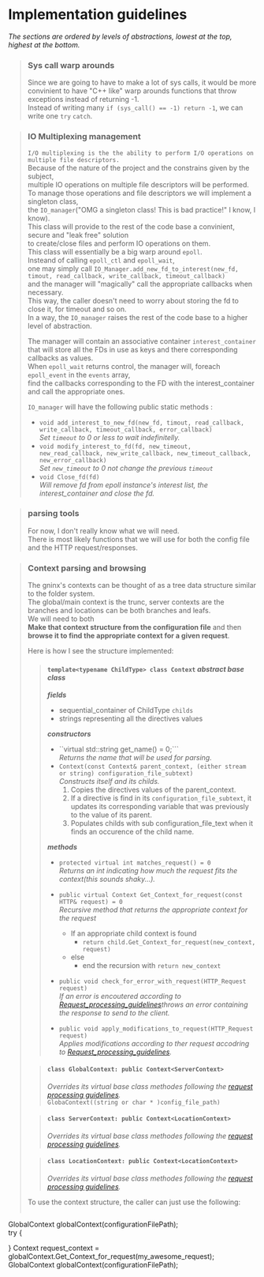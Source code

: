 # Implementation guidelines
*The sections are ordered by levels of abstractions, lowest at the top, highest at the bottom.*
> ### Sys call warp arounds
> Since we are going to have to make a lot of sys calls, it would be more convinient to have "C++ like" warp arounds functions that throw exceptions instead of returning -1.  
> Instead of writing many ``if (sys_call() == -1) return -1``, we can write one ``try`` ``catch``.


> ### IO Multiplexing management
> ``I/O multiplexing is the the ability to perform I/O operations on multiple file descriptors.``  
> Because of the nature of the project and the constrains given by the subject,  
> multiple IO operations on multiple file descriptors will be performed.  
> To manage those operations and file descriptors we will implement a singleton class,  
> the ``IO_manager``("OMG a singleton class! This is bad practice!" I know, I know).  
> This class will provide to the rest of the code base a convinient, secure and "leak free" solution  
to create/close files and perform IO operations on them.  
> This class will essentially be a big warp around ``epoll``.  
> Insteand of calling ``epoll_ctl`` and ``epoll_wait``,  
> one may simply call ``IO_Manager.add_new_fd_to_interest(new_fd, timout, read_callback, write_callback, timeout_callback)``  
> and the manager will "magically" call the appropriate callbacks when necessary.  
> This way, the caller doesn't need to worry about storing the fd to close it, for timeout and so on.  
> In a way, the ``IO_manager`` raises the rest of the code base to a higher level of abstraction.  
>   
> The manager will contain an associative container ``interest_container`` that will store all the FDs in use as keys and there corresponding callbacks as values.  
> When ``epoll_wait`` returns control, the  manager will, foreach ``epoll_event`` in the ``events`` array,  
find the callbacks corresponding to the FD with the interest_container and call the appropriate ones.  
> 
> ``IO_manager`` will have the following public static methods :
> * ``void add_interest_to_new_fd(new_fd, timout, read_callback, write_callback, timeout_callback, error_callback)``  
*Set ``timeout`` to 0 or less to wait indefinitelly.*
> * ``void modify_interest_to_fd(fd, new_timeout, new_read_callback, new_write_callback, new_timeout_callback, new_error_callback)``  
*Set ``new_timeout`` to 0 not change the previous ``timeout``*
> * ``void Close_fd(fd)``  
*Will remove fd from epoll instance's interest list, the interest_container and close the fd.*

> ### parsing tools
> For now, I don't really know what we will need.  
There is most likely functions that we will use for both the config file and the HTTP request/responses.

> ### Context parsing and browsing
> The gninx's contexts can be thought of as a tree data structure similar to the folder system.  
> The global/main context is the trunc, server contexts are the branches and locations can be both branches and leafs.  
> We will need to both  
> **Make that context structure from the configuration file** and then  
> **browse it to find the appropriate context for a given request**.  
>
> Here is how I see the structure implemented:
> > #### ``template<typename ChildType> class Context`` *abstract base class*
> > 
> >  ***fields***
> >  * sequential_container of ChildType ``childs``
> >  * strings representing all the directives values
> >
> >  ***constructors***
> >  * ``virtual std::string get_name() = 0;```  
> >    *Returns the name that will be used for parsing.*  
> >  * ``Context(const Context& parent_context, (either stream or string) configuration_file_subtext)``  
> >    *Constructs itself and its childs.*
> >    1. Copies the directives values of the parent_context.
> >    2. If a directive is find in its ``configuration_file_subtext``, it updates its corresponding variable that was previously to the value of its parent.
> >    3. Populates childs with sub configuration_file_text when it finds an occurence of the child name.  
> >  
> >   ***methods***
> >  * ``protected virtual int matches_request() = 0``  
> >    *Returns an int indicating how much the request fits the context(this sounds shaky...).*
> >  
> >  * ``public virtual Context Get_Context_for_request(const HTTP& request) = 0``  
> >    *Recursive method that returns the appropriate context for the request*
> >    * If an appropriate child context is found
> >        * ``return child.Get_Context_for_request(new_context, request)``   
> >    * else 
> >        * end the recursion with ``return new_context``
> >  * ``public void check_for_error_with_request(HTTP_Request request)``  
> >     *If an error is encoutered according to [Request_processing_guidelines](Request_processing_guidelines.md#check-for-errors-relative-to-the-context)throws an error containing the response to send to the client.*
> >  * ``public void apply_modifications_to_request(HTTP_Request request)``  
> >     *Applies modifications according to ther request accodring to [Request_processing_guidelines](Request_processing_guidelines.md#apply-modifications-to-the-requested-path-according-to-the-context).*
>
> > #### ``class GlobalContext: public Context<ServerContext>``
> > *Overrides its virtual base class methodes following the [request processing guidelines](Request_processing_guidelines.md).*   
> > ``GlobaContext((string or char * )config_file_path)``
>
> > #### ``class ServerContext: public Context<LocationContext>``
> > *Overrides its virtual base class methodes following the [request processing guidelines](Request_processing_guidelines.md).* 
>
> > #### ``class LocationContext: public Context<LocationContext>``
> > *Overrides its virtual base class methodes following the [request processing guidelines](Request_processing_guidelines.md).*  
>
> To use the context structure, the caller can just use the following:  
> ```C++
 GlobalContext globalContext(configurationFilePath);  
 try
 {

 }
 Context request_context = globalContext.Get_Context_for_request(my_awesome_request);  
 GlobalContext globalContext(configurationFilePath);
> ```  